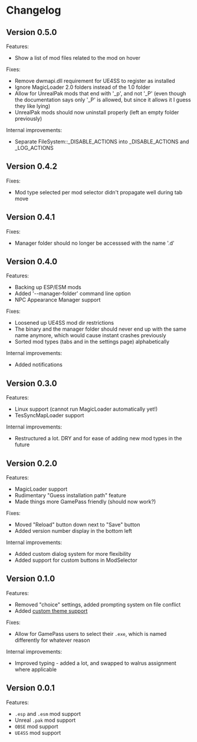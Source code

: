 # Changelog

## Version 0.5.0
Features:
* Show a list of mod files related to the mod on hover

Fixes:
* Remove dwmapi.dll requirement for UE4SS to register as installed
* Ignore MagicLoader 2.0 folders instead of the 1.0 folder
* Allow for UnrealPak mods that end with '_p', and not '_P' (even though the documentation says only '_P' is allowed, but since it allows it I guess they like lying)
* UnrealPak mods should now uninstall properly (left an empty folder previously)

Internal improvements:
* Separate FileSystem::_DISABLE_ACTIONS into _DISABLE_ACTIONS and _LOG_ACTIONS

## Version 0.4.2
Fixes:
* Mod type selected per mod selector didn't propagate well during tab move

## Version 0.4.1
Fixes:
* Manager folder should no longer be accesssed with the name '.d'

## Version 0.4.0
Features:
* Backing up ESP/ESM mods
* Added '--manager-folder' command line option
* NPC Appearance Manager support

Fixes:
* Loosened up UE4SS mod dir restrictions
* The binary and the manager folder should never end up with the same name anymore, which would cause instant crashes previously
* Sorted mod types (tabs and in the settings page) alphabetically

Internal improvements:
* Added notifications

## Version 0.3.0
Features:
* Linux support (cannot run MagicLoader automatically yet!)
* TesSyncMapLoader support

Internal improvements:
* Restructured a lot. DRY and for ease of adding new mod types in the future

## Version 0.2.0
Features:
* MagicLoader support
* Rudimentary "Guess installation path" feature
* Made things more GamePass friendly (should now work?)

Fixes:
* Moved "Reload" button down next to "Save" button
* Added version number display in the bottom left

Internal improvements:
* Added custom dialog system for more flexibility
* Added support for custom buttons in ModSelector

## Version 0.1.0
Features:
* Removed "choice" settings, added prompting system on file conflict
* Added [custom theme support](/docs/custom-theme.md)

Fixes:
* Allow for GamePass users to select their `.exe`, which is named differently for whatever reason

Internal improvements:
* Improved typing - added a lot, and swapped to walrus assignment where applicable

## Version 0.0.1
Features:
* `.esp` and `.esm` mod support
* Unreal `.pak` mod support
* `OBSE` mod support
* `UE4SS` mod support
